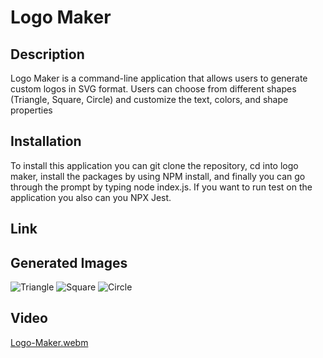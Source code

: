 # Logo Maker

## Description
Logo Maker is a command-line application that allows users to generate custom logos in SVG format. Users can choose from different shapes (Triangle, Square, Circle) and customize the text, colors, and shape properties

## Installation
To install this application you can git clone the repository, cd into logo maker, install the packages by using NPM install, and finally you can go through the prompt by typing node index.js. If you want to run test on the application you also can you NPX Jest.

## Link

## Generated Images
![Triangle](https://github.com/Jeremyethridge/Logo-Maker/assets/128623643/49182284-2229-41b5-beb4-33ae3e24a1f7)
![Square](https://github.com/Jeremyethridge/Logo-Maker/assets/128623643/3911a465-4e2b-417a-aed1-ef8a929d2e5c)
![Circle](https://github.com/Jeremyethridge/Logo-Maker/assets/128623643/32bd0019-a2e8-4cff-a5cf-e7312e8146af)

## Video
[Logo-Maker.webm](https://github.com/Jeremyethridge/Logo-Maker/assets/128623643/4c09522d-2366-4832-a4f5-213f12d39895)
